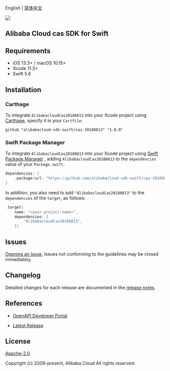 English | [简体中文](README-CN.md)

![](https://aliyunsdk-pages.alicdn.com/icons/AlibabaCloud.svg)

## Alibaba Cloud cas SDK for Swift

## Requirements

- iOS 13.3+ / macOS 10.15+
- Xcode 11.3+
- Swift 5.6

## Installation

### Carthage

To integrate `AlibabacloudCas20180813` into your Xcode project using [Carthage](https://github.com/Carthage/Carthage), specify it in your `Cartfile`:

```ogdl
github "alibabacloud-sdk-swift/cas-20180813" "1.0.0"
```

### Swift Package Manager

To integrate `AlibabacloudCas20180813` into your Xcode project using [Swift Package Manager](https://swift.org/package-manager/) , adding `AlibabacloudCas20180813` to the `dependencies` value of your `Package.swift`.

```swift
dependencies: [
    .package(url: "https://github.com/alibabacloud-sdk-swift/cas-20180813.git", from: "1.0.0")
]
```

In addition, you also need to add `"AlibabacloudCas20180813"` to the `dependencies` of the `target`, as follows:

```swift
.target(
    name: "<your-project-name>",
    dependencies: [
        "AlibabacloudCas20180813",
    ])
```

## Issues

[Opening an Issue](https://github.com/alibabacloud-sdk-swift/cas-20180813/issues/new), Issues not conforming to the guidelines may be closed immediately.

## Changelog

Detailed changes for each release are documented in the [release notes](./ChangeLog.txt).

## References

* [OpenAPI Developer Portal](https://next.api.alibabacloud.com/home)
- [Latest Release](https://github.com/alibabacloud-sdk-swift/cas-20180813)

## License

[Apache-2.0](http://www.apache.org/licenses/LICENSE-2.0)

Copyright (c) 2009-present, Alibaba Cloud All rights reserved.
